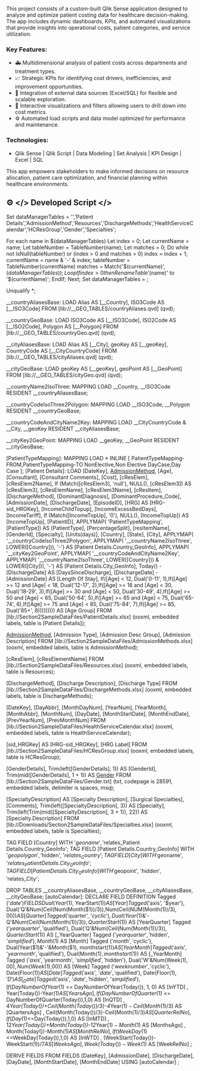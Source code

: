 This project consists of a custom-built Qlik Sense application designed to analyze and optimize patient costing data for healthcare decision-making. The app includes dynamic dashboards, KPIs, and automated visualizations that provide insights into operational costs, patient categories, and service utilization.

### Key Features:
- 🚑 Multidimensional analysis of patient costs across departments and treatment types.
- 📈 Strategic KPIs for identifying cost drivers, inefficiencies, and improvement opportunities.
- 🧠 Integration of external data sources (Excel/SQL) for flexible and scalable exploration.
- 🎯 Interactive visualizations and filters allowing users to drill down into cost metrics.
- ⚙️ Automated load scripts and data model optimized for performance and maintenance.

### Technologies:
- Qlik Sense | Qlik Script | Data Modeling | Set Analysis | KPI Design | Excel | SQL

This app empowers stakeholders to make informed decisions on resource allocation, patient care optimization, and financial planning within healthcare environments.



⚙️ </> Developed Script </> 
-------------------------------------

Set dataManagerTables = '','Patient Details','AdmissionMethod','Resources','DischargeMethods','HealthServiceCalendar','HCResGroup','Gender','Specialties';


For each name in $(dataManagerTables) 
    Let index = 0;
    Let currentName = name; 
    Let tableNumber = TableNumber(name); 
    Let matches = 0; 
    Do while not IsNull(tableNumber) or (index > 0 and matches > 0)
        index = index + 1; 
        currentName = name & '-' & index; 
        tableNumber = TableNumber(currentName) 
        matches = Match('$(currentName)', $(dataManagerTables));
    Loop 
    If index > 0 then 
            Rename Table '$(name)' to '$(currentName)'; 
    EndIf; 
Next; 
Set dataManagerTables = ;


Unqualify *;

__countryAliasesBase:
LOAD
	Alias AS [__Country],
	ISO3Code AS [__ISO3Code]
FROM [lib://__GEO_TABLES/countryAliases.qvd]
(qvd);

__countryGeoBase:
LOAD
	ISO3Code AS [__ISO3Code],
	ISO2Code AS [__ISO2Code],
	Polygon AS [__Polygon]
FROM [lib://__GEO_TABLES/countryGeo.qvd]
(qvd);

__cityAliasesBase:
LOAD
	Alias AS [__City],
	geoKey AS [__geoKey],
	CountryCode AS [__CityCountryCode]
FROM [lib://__GEO_TABLES/cityAliases.qvd]
(qvd);

__cityGeoBase:
LOAD
	geoKey AS [__geoKey],
	geoPoint AS [__GeoPoint]
FROM [lib://__GEO_TABLES/cityGeo.qvd]
(qvd);

__countryName2IsoThree:
MAPPING LOAD
	__Country,
	__ISO3Code
RESIDENT __countryAliasesBase;

__countryCodeIsoThree2Polygon:
MAPPING LOAD
	__ISO3Code,
	__Polygon
RESIDENT __countryGeoBase;

__countryCodeAndCityName2Key:
MAPPING LOAD
	__CityCountryCode & __City,
	__geoKey
RESIDENT __cityAliasesBase;

__cityKey2GeoPoint:
MAPPING LOAD
	__geoKey,
	__GeoPoint
RESIDENT __cityGeoBase;

[PatientTypeMapping]:
MAPPING LOAD * INLINE
[
PatientTypeMapping-FROM,PatientTypeMapping-TO
NonElective,Non Elective
DayCase,Day Case
];
[Patient Details]:
LOAD
	[DateKey],
	[AdmissionMethod],
	[Age],
	[Consultant],
	[Consultant Comments],
	[Cost],
	[cResElem],
	[cResElem2Name],
	If (Match([cResElem3], 'null'), NULL(), [cResElem3]) AS [cResElem3],
	[cResElemName],
	[cResElem3Name],
	[cResItem],
	[DischargeMethod],
	[DominantDiagnosis],
	[DominantProcedure_Code],
	[AdmissionDate],
	[DischargeDate],
	[EpisodeID],
	[HRG] AS [HRG-sid_HRGKey],
	[IncomeChildTopup],
	[IncomeExcessBedDays],
	[IncomeTariff],
	If (Match([IncomeTopUp], '0'), NULL(), [IncomeTopUp]) AS [IncomeTopUp],
	[PatientID],
	APPLYMAP( 'PatientTypeMapping', [PatientType]) AS [PatientType],
	[PercentageSplit],
	[resItemName],
	[GenderId],
	[Specialty],
	[Units(days)],
	[Country],
	[State],
	[City],
	APPLYMAP( '__countryCodeIsoThree2Polygon', APPLYMAP( '__countryName2IsoThree', LOWER([Country])), '-') AS [Patient Details.Country_GeoInfo],
	APPLYMAP( '__cityKey2GeoPoint', APPLYMAP( '__countryCodeAndCityName2Key', APPLYMAP( '__countryName2IsoThree', LOWER([Country])) & LOWER([City])), '-') AS [Patient Details.City_GeoInfo],
	Today() -[DischargeDate] AS [DaysSinceDischarge],
	[DischargeDate] - [AdmissionDate] AS [Length Of Stay],
	If([Age] < 12, Dual('0-11', 1),If([Age] >= 12 and [Age] < 18, Dual('12-17', 2),If([Age] >= 18 and [Age] < 30, Dual('18-29', 3),If([Age] >= 30 and [Age] < 50, Dual('30-49', 4),If([Age] >= 50 and [Age] < 65, Dual('50-64', 5),If([Age] >= 65 and [Age] < 75, Dual('65-74', 6),If([Age] >= 75 and [Age] < 85, Dual('75-84', 7),If([Age] >= 85, Dual('85+', 8))))))))) AS [Age Group]
 FROM [lib://Section2SampleDataFiles/PatientDetails.xlsx]
(ooxml, embedded labels, table is [Patient Details]);

[AdmissionMethod]:
LOAD
	[AdmissionMethod],
	[Admission Type],
	[Admission Desc Group],
	[Admission Description]
 FROM [lib://Section2SampleDataFiles/AdmissionMethods.xlsx]
(ooxml, embedded labels, table is AdmissionMethod);

[Resources]:
LOAD
	[cResElem],
	[cResElementName]
 FROM [lib://Section2SampleDataFiles/Resources.xlsx]
(ooxml, embedded labels, table is Resources);

[DischargeMethods]:
LOAD
	[DischargeMethod],
	[Discharge Description],
	[Discharge Type]
 FROM [lib://Section2SampleDataFiles/DischargeMethods.xlsx]
(ooxml, embedded labels, table is DischargeMethods);

[HealthServiceCalendar]:
LOAD
	[DateKey],
	[DayAbbr],
	[MonthDayNum],
	[YearNum],
	[YearMonth],
	[MonthAbbr],
	[MonthNum],
	[DayDate],
	[MonthStartDate],
	[MonthEndDate],
	[PrevYearNum],
	[PrevMonthNum]
 FROM [lib://Section2SampleDataFiles/HealthServiceCalendar.xlsx]
(ooxml, embedded labels, table is HealthServiceCalendar);

[HCResGroup]:
LOAD
	[sid_HRGKey] AS [HRG-sid_HRGKey],
	[HRG Label]
 FROM [lib://Section2SampleDataFiles/HCResGroup.xlsx]
(ooxml, embedded labels, table is HCResGroup);

[Gender]:
LOAD
	[GenderDetails],
	Trim(left([GenderDetails], 1)) AS [GenderId],
	Trim(mid([GenderDetails], 1 + 1)) AS [Gender]
 FROM [lib://Section2SampleDataFiles/Gender.txt]
(txt, codepage is 28591, embedded labels, delimiter is spaces, msq);

[Specialties]:
LOAD
	[SpecialtyDescription] AS [Specialty Description],
	[Surgical Specialties],
	[Comments],
	Trim(left([SpecialtyDescription], 3)) AS [Specialty],
	Trim(left(Trim(mid([SpecialtyDescription], 3 + 1)), 22)) AS [Specialty.Description]
 FROM [lib://Downloads/Section2SampleDataFiles/Specialties.xlsx]
(ooxml, embedded labels, table is Specialties);



TAG FIELD [Country] WITH '$geoname', '$relates_Patient Details.Country_GeoInfo';
TAG FIELD [Patient Details.Country_GeoInfo] WITH '$geopolygon', '$hidden', '$relates_Country';
TAG FIELD [City] WITH '$geoname', '$relates_Patient Details.City_GeoInfo';
TAG FIELD [Patient Details.City_GeoInfo] WITH '$geopoint', '$hidden', '$relates_City';

DROP TABLES __countryAliasesBase, __countryGeoBase, __cityAliasesBase, __cityGeoBase;
[autoCalendar]: 
  DECLARE FIELD DEFINITION Tagged ('$date')
FIELDS
  Dual(Year($1), YearStart($1)) AS [Year] Tagged ('$axis', '$year'),
  Dual('Q'&Num(Ceil(Num(Month($1))/3)),Num(Ceil(NUM(Month($1))/3),00)) AS [Quarter] Tagged ('$quarter', '$cyclic'),
  Dual(Year($1)&'-Q'&Num(Ceil(Num(Month($1))/3)),QuarterStart($1)) AS [YearQuarter] Tagged ('$yearquarter', '$qualified'),
  Dual('Q'&Num(Ceil(Num(Month($1))/3)),QuarterStart($1)) AS [_YearQuarter] Tagged ('$yearquarter', '$hidden', '$simplified'),
  Month($1) AS [Month] Tagged ('$month', '$cyclic'),
  Dual(Year($1)&'-'&Month($1), monthstart($1)) AS [YearMonth] Tagged ('$axis', '$yearmonth', '$qualified'),
  Dual(Month($1), monthstart($1)) AS [_YearMonth] Tagged ('$axis', '$yearmonth', '$simplified', '$hidden'),
  Dual('W'&Num(Week($1),00), Num(Week($1),00)) AS [Week] Tagged ('$weeknumber', '$cyclic'),
  Date(Floor($1)) AS [Date] Tagged ('$axis', '$date', '$qualified'),
  Date(Floor($1), 'D') AS [_Date] Tagged ('$axis', '$date', '$hidden', '$simplified'),
  If (DayNumberOfYear($1) <= DayNumberOfYear(Today()), 1, 0) AS [InYTD] ,
  Year(Today())-Year($1) AS [YearsAgo] ,
  If (DayNumberOfQuarter($1) <= DayNumberOfQuarter(Today()),1,0) AS [InQTD] ,
  4*Year(Today())+Ceil(Month(Today())/3)-4*Year($1)-Ceil(Month($1)/3) AS [QuartersAgo] ,
  Ceil(Month(Today())/3)-Ceil(Month($1)/3) AS [QuarterRelNo] ,
  If(Day($1)<=Day(Today()),1,0) AS [InMTD] ,
  12*Year(Today())+Month(Today())-12*Year($1)-Month($1) AS [MonthsAgo] ,
  Month(Today())-Month($1) AS [MonthRelNo] ,
  If(WeekDay($1)<=WeekDay(Today()),1,0) AS [InWTD] ,
  (WeekStart(Today())-WeekStart($1))/7 AS [WeeksAgo] ,
  Week(Today())-Week($1) AS [WeekRelNo] ;

DERIVE FIELDS FROM FIELDS [DateKey], [AdmissionDate], [DischargeDate], [DayDate], [MonthStartDate], [MonthEndDate] USING [autoCalendar] ;
